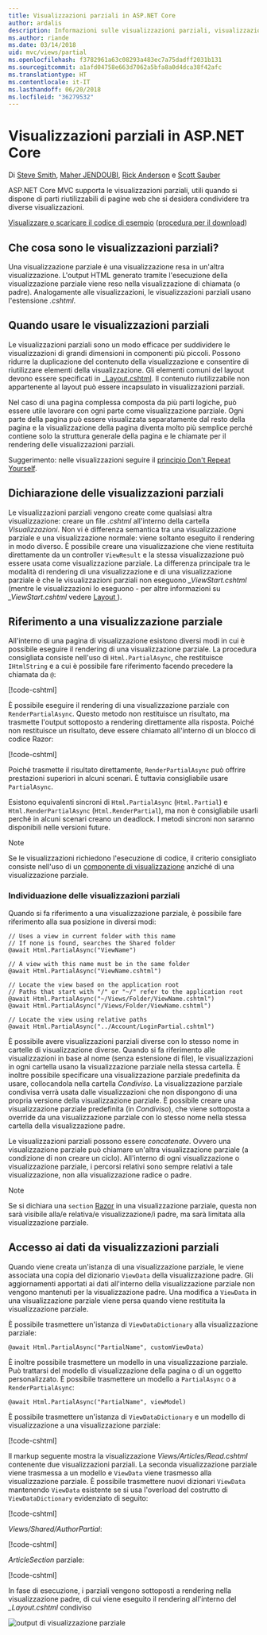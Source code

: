 ```yaml
---
title: Visualizzazioni parziali in ASP.NET Core
author: ardalis
description: Informazioni sulle visualizzazioni parziali, visualizzazioni il cui rendering viene eseguito all'interno di un'altra visualizzazione, e su quando devono essere usate nelle app ASP.NET Core.
ms.author: riande
ms.date: 03/14/2018
uid: mvc/views/partial
ms.openlocfilehash: f3782961a63c08293a483ec7a75dadff2031b131
ms.sourcegitcommit: a1afd04758e663d7062a5bfa8a0d4dca38f42afc
ms.translationtype: HT
ms.contentlocale: it-IT
ms.lasthandoff: 06/20/2018
ms.locfileid: "36279532"
---
```

# <a name="partial-views-in-aspnet-core"></a>Visualizzazioni parziali in ASP.NET Core

Di [Steve Smith](https://ardalis.com/), [Maher JENDOUBI](https://twitter.com/maherjend), [Rick Anderson](https://twitter.com/RickAndMSFT) e [Scott Sauber](https://twitter.com/scottsauber)

ASP.NET Core MVC supporta le visualizzazioni parziali, utili quando si dispone di parti riutilizzabili di pagine web che si desidera condividere tra diverse visualizzazioni.

[Visualizzare o scaricare il codice di esempio](https://github.com/aspnet/Docs/tree/master/aspnetcore/mvc/views/partial/sample) ([procedura per il download](xref:tutorials/index#how-to-download-a-sample))

## <a name="what-are-partial-views"></a>Che cosa sono le visualizzazioni parziali?

Una visualizzazione parziale è una visualizzazione resa in un'altra visualizzazione. L'output HTML generato tramite l'esecuzione della visualizzazione parziale viene reso nella visualizzazione di chiamata (o padre). Analogamente alle visualizzazioni, le visualizzazioni parziali usano l'estensione *.cshtml*.

## <a name="when-should-i-use-partial-views"></a>Quando usare le visualizzazioni parziali

Le visualizzazioni parziali sono un modo efficace per suddividere le visualizzazioni di grandi dimensioni in componenti più piccoli. Possono ridurre la duplicazione del contenuto della visualizzazione e consentire di riutilizzare elementi della visualizzazione. Gli elementi comuni del layout devono essere specificati in [_Layout.cshtml](layout.md). Il contenuto riutilizzabile non appartenente al layout può essere incapsulato in visualizzazioni parziali.

Nel caso di una pagina complessa composta da più parti logiche, può essere utile lavorare con ogni parte come visualizzazione parziale. Ogni parte della pagina può essere visualizzata separatamente dal resto della pagina e la visualizzazione della pagina diventa molto più semplice perché contiene solo la struttura generale della pagina e le chiamate per il rendering delle visualizzazioni parziali.

Suggerimento: nelle visualizzazioni seguire il [principio Don't Repeat Yourself](http://deviq.com/don-t-repeat-yourself/).

## <a name="declaring-partial-views"></a>Dichiarazione delle visualizzazioni parziali

Le visualizzazioni parziali vengono create come qualsiasi altra visualizzazione: creare un file *.cshtml* all'interno della cartella *Visualizzazioni*. Non vi è differenza semantica tra una visualizzazione parziale e una visualizzazione normale: viene soltanto eseguito il rendering in modo diverso. È possibile creare una visualizzazione che viene restituita direttamente da un controller `ViewResult` e la stessa visualizzazione può essere usata come visualizzazione parziale. La differenza principale tra le modalità di rendering di una visualizzazione e di una visualizzazione parziale è che le visualizzazioni parziali non eseguono *_ViewStart.cshtml* (mentre le visualizzazioni lo eseguono - per altre informazioni su *_ViewStart.cshtml* vedere [Layout ](layout.md)).

## <a name="referencing-a-partial-view"></a>Riferimento a una visualizzazione parziale

All'interno di una pagina di visualizzazione esistono diversi modi in cui è possibile eseguire il rendering di una visualizzazione parziale. La procedura consigliata consiste nell'uso di `Html.PartialAsync`, che restituisce `IHtmlString` e a cui è possibile fare riferimento facendo precedere la chiamata da `@`:

[!code-cshtml[](partial/sample/src/PartialViewsSample/Views/Home/About.cshtml?range=8)]

È possibile eseguire il rendering di una visualizzazione parziale con `RenderPartialAsync`. Questo metodo non restituisce un risultato, ma trasmette l'output sottoposto a rendering direttamente alla risposta. Poiché non restituisce un risultato, deve essere chiamato all'interno di un blocco di codice Razor:

[!code-cshtml[](partial/sample/src/PartialViewsSample/Views/Home/About.cshtml?range=11-13)]

Poiché trasmette il risultato direttamente, `RenderPartialAsync` può offrire prestazioni superiori in alcuni scenari. È tuttavia consigliabile usare `PartialAsync`.

Esistono equivalenti sincroni di `Html.PartialAsync` (`Html.Partial`) e `Html.RenderPartialAsync` (`Html.RenderPartial`), ma non è consigliabile usarli perché in alcuni scenari creano un deadlock. I metodi sincroni non saranno disponibili nelle versioni future.

> [!NOTE]
> Se le visualizzazioni richiedono l'esecuzione di codice, il criterio consigliato consiste nell'uso di un [componente di visualizzazione](view-components.md) anziché di una visualizzazione parziale.

### <a name="partial-view-discovery"></a>Individuazione delle visualizzazioni parziali

Quando si fa riferimento a una visualizzazione parziale, è possibile fare riferimento alla sua posizione in diversi modi:

```cshtml
// Uses a view in current folder with this name
// If none is found, searches the Shared folder
@await Html.PartialAsync("ViewName")

// A view with this name must be in the same folder
@await Html.PartialAsync("ViewName.cshtml")

// Locate the view based on the application root
// Paths that start with "/" or "~/" refer to the application root
@await Html.PartialAsync("~/Views/Folder/ViewName.cshtml")
@await Html.PartialAsync("/Views/Folder/ViewName.cshtml")

// Locate the view using relative paths
@await Html.PartialAsync("../Account/LoginPartial.cshtml")
```

È possibile avere visualizzazioni parziali diverse con lo stesso nome in cartelle di visualizzazione diverse. Quando si fa riferimento alle visualizzazioni in base al nome (senza estensione di file), le visualizzazioni in ogni cartella usano la visualizzazione parziale nella stessa cartella. È inoltre possibile specificare una visualizzazione parziale predefinita da usare, collocandola nella cartella *Condiviso*. La visualizzazione parziale condivisa verrà usata dalle visualizzazioni che non dispongono di una propria versione della visualizzazione parziale. È possibile creare una visualizzazione parziale predefinita (in *Condiviso*), che viene sottoposta a override da una visualizzazione parziale con lo stesso nome nella stessa cartella della visualizzazione padre.

Le visualizzazioni parziali possono essere *concatenate*. Ovvero una visualizzazione parziale può chiamare un'altra visualizzazione parziale (a condizione di non creare un ciclo). All'interno di ogni visualizzazione o visualizzazione parziale, i percorsi relativi sono sempre relativi a tale visualizzazione, non alla visualizzazione radice o padre.

> [!NOTE]
> Se si dichiara una `section` [Razor](razor.md) in una visualizzazione parziale, questa non sarà visibile alla/e relativa/e visualizzazione/i padre, ma sarà limitata alla visualizzazione parziale.

## <a name="accessing-data-from-partial-views"></a>Accesso ai dati da visualizzazioni parziali

Quando viene creata un'istanza di una visualizzazione parziale, le viene associata una copia del dizionario `ViewData` della visualizzazione padre. Gli aggiornamenti apportati ai dati all'interno della visualizzazione parziale non vengono mantenuti per la visualizzazione padre. Una modifica a `ViewData` in una visualizzazione parziale viene persa quando viene restituita la visualizzazione parziale.

È possibile trasmettere un'istanza di `ViewDataDictionary` alla visualizzazione parziale:

```cshtml
@await Html.PartialAsync("PartialName", customViewData)
```

È inoltre possibile trasmettere un modello in una visualizzazione parziale. Può trattarsi del modello di visualizzazione della pagina o di un oggetto personalizzato. È possibile trasmettere un modello a `PartialAsync` o a `RenderPartialAsync`:

```cshtml
@await Html.PartialAsync("PartialName", viewModel)
```

È possibile trasmettere un'istanza di `ViewDataDictionary` e un modello di visualizzazione a una visualizzazione parziale:

[!code-cshtml[](partial/sample/src/PartialViewsSample/Views/Articles/Read.cshtml?range=15-16)]

Il markup seguente mostra la visualizzazione *Views/Articles/Read.cshtml* contenente due visualizzazioni parziali. La seconda visualizzazione parziale viene trasmessa a un modello e `ViewData` viene trasmesso alla visualizzazione parziale. È possibile trasmettere nuovi dizionari `ViewData` mantenendo `ViewData` esistente se si usa l'overload del costrutto di `ViewDataDictionary` evidenziato di seguito:

[!code-cshtml[](partial/sample/src/PartialViewsSample/Views/Articles/Read.cshtml)]

*Views/Shared/AuthorPartial*:

[!code-cshtml[](partial/sample/src/PartialViewsSample/Views/Shared/AuthorPartial.cshtml)]

*ArticleSection* parziale:

[!code-cshtml[](partial/sample/src/PartialViewsSample/Views/Articles/ArticleSection.cshtml)]

In fase di esecuzione, i parziali vengono sottoposti a rendering nella visualizzazione padre, di cui viene eseguito il rendering all'interno del *_Layout.cshtml* condiviso

![output di visualizzazione parziale](partial/_static/output.png)
